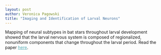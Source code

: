```yaml
---
layout: post
author: Veronica Pagowski
title: "Imaging and Identification of Larval Neurons"
---
```

<div class="post-background">
    Mapping of neural subtypes in bat stars throughout larval development showed that the larval nervous system is composed of regionalized, nonuniform components that change throughout the larval period. Read the paper <a href="https://onlinelibrary.wiley.com/doi/abs/10.1111/ede.12468" style="color: #52a8b0;">here</a>.</p>
</div>
